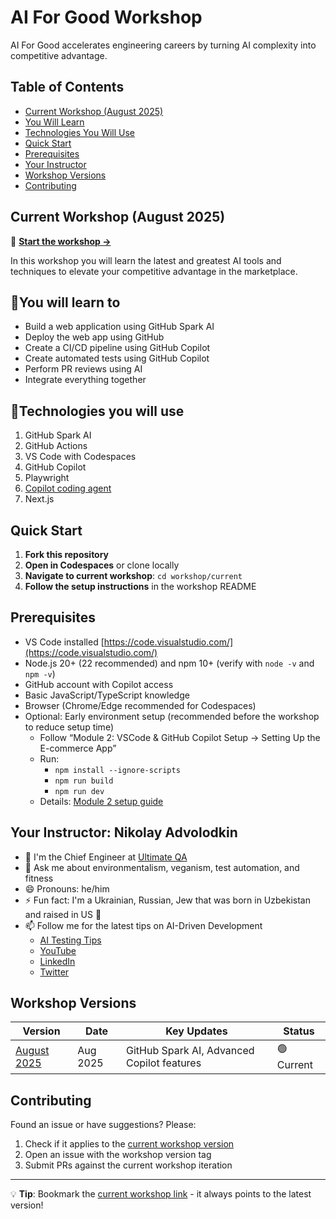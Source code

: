 # AI For Good Workshop

AI For Good accelerates engineering careers by turning AI complexity into competitive advantage.

## Table of Contents
- [Current Workshop (August 2025)](#current-workshop-august-2025)
- [You Will Learn](#you-will-learn-to)
- [Technologies You Will Use](#technologies-you-will-use)
- [Quick Start](#quick-start)
- [Prerequisites](#prerequisites)
- [Your Instructor](#your-instructor-nikolay-advolodkin)
- [Workshop Versions](#workshop-versions)
- [Contributing](#contributing)

## Current Workshop (August 2025)

🚀 **[Start the workshop →](./workshop/2025-august/docs/01-GITHUB-SPARK.md)**

In this workshop you will learn the latest and greatest AI tools and techniques to elevate your competitive advantage in the marketplace.

## 🧠You will learn to

- Build a web application using GitHub Spark AI
- Deploy the web app using GitHub
- Create a CI/CD pipeline using GitHub Copilot
- Create automated tests using GitHub Copilot
- Perform PR reviews using AI
- Integrate everything together

## 🔧Technologies you will use

1. GitHub Spark AI
2. GitHub Actions
3. VS Code with Codespaces
4. GitHub Copilot
5. Playwright
6. [Copilot coding agent](https://docs.github.com/en/enterprise-cloud@latest/copilot/concepts/coding-agent/coding-agent)
7. Next.js

## Quick Start

1. **Fork this repository**
2. **Open in Codespaces** or clone locally
3. **Navigate to current workshop**: `cd workshop/current`
4. **Follow the setup instructions** in the workshop README

## Prerequisites

- VS Code installed [https://code.visualstudio.com/](https://code.visualstudio.com/)
- Node.js 20+ (22 recommended) and npm 10+ (verify with `node -v` and `npm -v`)
- GitHub account with Copilot access
- Basic JavaScript/TypeScript knowledge
- Browser (Chrome/Edge recommended for Codespaces)
- Optional: Early environment setup (recommended before the workshop to reduce setup time)
  - Follow “Module 2: VSCode & GitHub Copilot Setup → Setting Up the E-commerce App”
  - Run:
    - `npm install --ignore-scripts`
    - `npm run build`
    - `npm run dev`
  - Details: [Module 2 setup guide](./workshop/2025-august/docs/02-VSCODE-COPILOT.md#setting-up-the-e-commerce-app)

## Your Instructor: Nikolay Advolodkin

<!-- Profile photo will be added later - see graphics/README.md -->

- 🔭 I'm the Chief Engineer at [Ultimate QA](https://ultimateqa.com/consulting)
- 💬 Ask me about environmentalism, veganism, test automation, and fitness
- 😄 Pronouns: he/him
- ⚡ Fun fact: I'm a Ukrainian, Russian, Jew that was born in Uzbekistan and raised in US 🤯
- 📫 Follow me for the latest tips on AI-Driven Development
  - [AI Testing Tips](https://ultimateqa.ck.page/ai-testing-tips)
  - [YouTube](https://www.youtube.com/@ultimateqa)
  - [LinkedIn](https://www.linkedin.com/in/nikolayadvolodkin/)
  - [Twitter](https://x.com/Nikolay_A00)

## Workshop Versions

| Version                                | Date     | Key Updates                                | Status     |
| -------------------------------------- | -------- | ------------------------------------------ | ---------- |
| [August 2025](./workshop/2025-august/) | Aug 2025 | GitHub Spark AI, Advanced Copilot features | 🟢 Current |

## Contributing

Found an issue or have suggestions? Please:

1. Check if it applies to the [current workshop version](./workshop/current/)
2. Open an issue with the workshop version tag
3. Submit PRs against the current workshop iteration

---

💡 **Tip**: Bookmark the [current workshop link](./workshop/current/) - it always points to the latest version!

